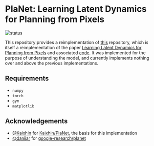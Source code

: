 # PlaNet: Learning Latent Dynamics for Planning from Pixels

![status](https://img.shields.io/badge/status-development-orange)

This repository provides a reimplementation of [this](https://github.com/Kaixhin/PlaNet) repository, which is itself a reimplementation of the paper [Learning Latent Dynamics for Planning from Pixels](https://arxiv.org/abs/1811.04551) and associated [code](https://github.com/google-research/planet). It was implemented for the purpose of understanding the model, and currently implements nothing over and above the previous implementations.

## Requirements

- `numpy`
- `torch`
- `gym`
- `matplotlib`

## Acknowledgements
- [@Kaixhin](https://github.com/Kaixhin) for [Kaixhin/PlaNet](https://github.com/Kaixhin/PlaNet), the basis for this implementation
- [@danijar](https://github.com/danijar) for [google-research/planet](https://github.com/google-research/planet)
